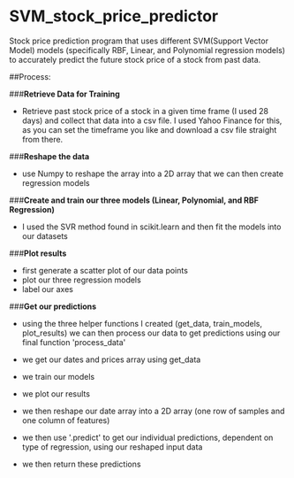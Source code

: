 # SVM_stock_price_predictor
Stock price prediction program that uses different SVM(Support Vector Model) models (specifically RBF, Linear, and Polynomial  regression models) to accurately predict the future stock price of a stock from past data.

##Process:

###**Retrieve Data for Training**

- Retrieve past stock price of a stock in a given time frame (I used 28 days) and collect that data into a csv file. I used Yahoo Finance for this, as you can set the timeframe you like and download a csv file straight from there.

###**Reshape the data**

- use Numpy to reshape the array into a 2D array that we can then create regression models

###**Create and train our three models (Linear, Polynomial, and RBF Regression)**

- I used the SVR method found in scikit.learn and then fit the models into our datasets

###**Plot results**

- first generate a scatter plot of our data points
- plot our three regression models 
- label our axes

###**Get our predictions**

- using the three helper functions I created (get_data, train_models, plot_results) we can then process our data to get predictions
using our final function 'process_data'

- we get our dates and prices array using get_data
- we train our models
- we plot our results

- we then reshape our date array into a 2D array (one row of samples and one column of features)
- we then use '.predict' to get our individual predictions, dependent on type of regression, using our reshaped input data
- we then return these predictions


